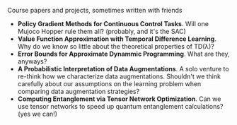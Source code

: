 Course papers and projects, sometimes written with friends

* **Policy Gradient Methods for Continuous Control Tasks**. Will one Mujoco Hopper rule them all? (probably, and it's the SAC)
* **Value Function Approximation with Temporal Difference Learning**. Why do we know so little about the theoretical properties of TD(λ)?
* **Error Bounds for Approximate Dynammic Programming**. What are they, anyways?
* **A Probabilistic Interpretation of Data Augmentations**. A solo venture to re-think how we characterize data augmentations. Shouldn't we think carefully about our assumptions on the learning problem when comparing data augmentation strategies?
* **Computing Entanglement via Tensor Network Optimization**. Can we use tensor networks to speed up quantum entanglement calculations? (yes we can!)
